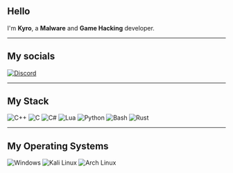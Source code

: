 ## Hello 

I'm **Kyro**, a **Malware** and **Game Hacking** developer.

---

## My socials

[![Discord](https://img.shields.io/badge/Discord%20-%40kyroware-7289DA?logo=discord&logoColor=white&style=flat)](https://discord.com/users/923300955552874526)

---

## My Stack
![C++](https://img.shields.io/badge/C++-%2300599C.svg?logo=c%2B%2B&logoColor=white) ![C](https://img.shields.io/badge/C-00599C?logo=c&logoColor=white) ![C#](https://custom-icon-badges.demolab.com/badge/C%23-%23239120.svg?logo=cshrp&logoColor=white) ![Lua](https://img.shields.io/badge/Lua-%232C2D72.svg?logo=lua&logoColor=white) ![Python](https://img.shields.io/badge/Python-3776AB?logo=python&logoColor=fff) ![Bash](https://img.shields.io/badge/Bash-4EAA25?logo=gnubash&logoColor=fff) ![Rust](https://img.shields.io/badge/Rust-%23000000.svg?e&logo=rust&logoColor=white) 

---
## My Operating Systems
![Windows](https://custom-icon-badges.demolab.com/badge/Windows-0078D6?logo=windows11&logoColor=white) ![Kali Linux](https://img.shields.io/badge/Kali%20Linux-557C94?logo=kalilinux&logoColor=fff) ![Arch Linux](https://img.shields.io/badge/Arch%20Linux-1793D1?logo=arch-linux&logoColor=fff)
